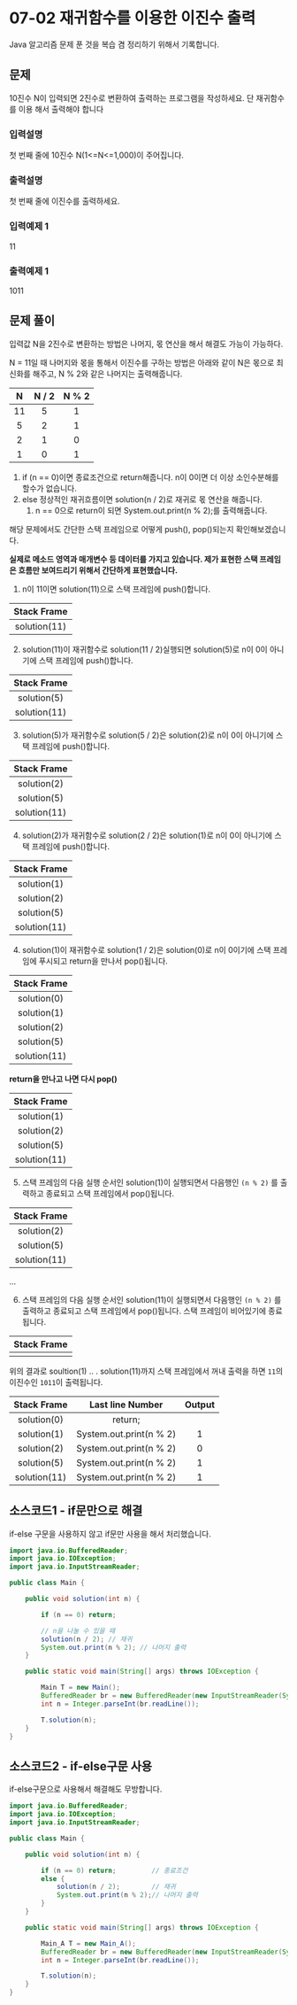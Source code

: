 # 07-02 재귀함수를 이용한 이진수 출력
Java 알고리즘 문제 푼 것을 복습 겸 정리하기 위해서 기록합니다.

## 문제
10진수 N이 입력되면 2진수로 변환하여 출력하는 프로그램을 작성하세요. 단 재귀함수를 이용
해서 출력해야 합니다
 
### 입력설명
첫 번째 줄에 10진수 N(1<=N<=1,000)이 주어집니다.

### 출력설명
첫 번째 줄에 이진수를 출력하세요.

### 입력예제 1 
11

### 출력예제 1
1011

## 문제 풀이
입력값 N을 2진수로 변환하는 방법은 나머지, 몫 연산을 해서 해결도 가능이 가능하다.

N = 11일 때 나머지와 몫을 통해서 이진수를 구하는 방법은 아래와 같이 N은 몫으로 최신화를 해주고, N % 2와 같은 나머지는 출력해줍니다. 

|N|N / 2|N % 2|
|:---:|:---:|:---:|
|11|5|1|
|5|2|1|
|2|1|0|
|1|0|1|

1. if (n == 0)이면 종료조건으로 return해줍니다. n이 0이면 더 이상 소인수분해를 할수가 없습니다. 
2. else 정상적인 재귀흐름이면 solution(n / 2)로 재귀로 몫 연산을 해줍니다. 
    1. n == 0으로 return이 되면 System.out.print(n % 2);를 출력해줍니다.

해당 문제에서도 간단한 스택 프레임으로 어떻게 push(), pop()되는지 확인해보겠습니다.

**실제로 메소드 영역과 매개변수 등 데이터를 가지고 있습니다. 제가 표현한 스택 프레임은 흐름만 보여드리기 위해서 간단하게 표현했습니다.**

1. n이 11이면 solution(11)으로 스택 프레임에 push()합니다. 

|Stack Frame|
|:---:|
|solution(11)|

2. solution(11)이 재귀함수로 solution(11 / 2)실행되면 solution(5)로 n이 0이 아니기에 스택 프레임에 push()합니다.

|Stack Frame|
|:---:|
|solution(5)|
|solution(11)|

3. solution(5)가 재귀함수로 solution(5 / 2)은 solution(2)로 n이 0이 아니기에 스택 프레임에 push()합니다.

|Stack Frame|
|:---:|
|solution(2)|
|solution(5)|
|solution(11)|

4. solution(2)가 재귀함수로 solution(2 / 2)은 solution(1)로 n이 0이 아니기에 스택 프레임에 push()합니다.

|Stack Frame|
|:---:|
|solution(1)|
|solution(2)|
|solution(5)|
|solution(11)|

4. solution(1)이 재귀함수로 solution(1 / 2)은 solution(0)로 n이 0이기에 스택 프레임에 푸시되고 return을 만나서 pop()됩니다.

|Stack Frame|
|:---:|
|solution(0)|
|solution(1)|
|solution(2)|
|solution(5)|
|solution(11)|

**return을 만나고 나면 다시 pop()**

|Stack Frame|
|:---:|
|solution(1)|
|solution(2)|
|solution(5)|
|solution(11)|

5. 스택 프레임의 다음 실행 순서인 solution(1)이 실행되면서 다음행인 `(n % 2)` 를 출력하고 종료되고 스택 프레임에서 pop()됩니다.

|Stack Frame|
|:---:|
|solution(2)|
|solution(5)|
|solution(11)|

...

6. 스택 프레임의 다음 실행 순서인 solution(11)이 실행되면서 다음행인 `(n % 2)` 를 출력하고 종료되고 스택 프레임에서 pop()됩니다. 스택 프레임이 비어있기에 종료됩니다.

|Stack Frame|
|:---:|
||

위의 결과로 soultion(1) .. . solution(11)까지 스택 프레임에서 꺼내 출력을 하면 
`11`의 이진수인 `1011`이 출력됩니다. 

|Stack Frame|Last line Number|Output|
|:---:|:---:|:---:|
|solution(0)|return;||
|solution(1)|System.out.print(n % 2)|1|
|solution(2)|System.out.print(n % 2)|0|
|solution(5)|System.out.print(n % 2)|1|
|solution(11)|System.out.print(n % 2)|1|

## 소스코드1 - if문만으로 해결

if-else 구문을 사용하지 않고 if문만 사용을 해서 처리했습니다.

```java
import java.io.BufferedReader;
import java.io.IOException;
import java.io.InputStreamReader;

public class Main {

    public void solution(int n) {

        if (n == 0) return;

        // n을 나눌 수 있을 때
        solution(n / 2); // 재귀 
        System.out.print(n % 2); // 나머지 출력
    }

    public static void main(String[] args) throws IOException {

        Main T = new Main();
        BufferedReader br = new BufferedReader(new InputStreamReader(System.in));
        int n = Integer.parseInt(br.readLine());

        T.solution(n);
    }
}
```

## 소스코드2 - if-else구문 사용
if-else구문으로 사용해서 해결해도 무방합니다.

```java
import java.io.BufferedReader;
import java.io.IOException;
import java.io.InputStreamReader;

public class Main {

    public void solution(int n) {

        if (n == 0) return;         // 종료조건
        else {
            solution(n / 2);        // 재귀
            System.out.print(n % 2);// 나머지 출력
        }
    }

    public static void main(String[] args) throws IOException {

        Main_A T = new Main_A();
        BufferedReader br = new BufferedReader(new InputStreamReader(System.in));
        int n = Integer.parseInt(br.readLine());

        T.solution(n);
    }
}
```